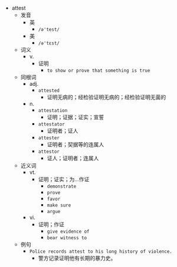 - attest
  - 发音
    - 英
      - `/ə'test/`
    - 美
      - `/ə'tɛst/`
  - 词义
    - v.
      - 证明
        - `to show or prove that something is true`
  - 同根词
    - adj.
      - `attested`
        - 证明无病的；经检验证明无病的；经检验证明无菌的
    - n.
      - `attestation`
        - 证明；证据；证实；宣誓
      - `attestator`
        - 证明者；证人
      - `attester`
        - 证明者；契据等的连属人
      - `attestor`
        - 证人；证明者；连属人
  - 近义词
    - vt.
      - 证明；证实；为…作证
        - `demonstrate`
        - `prove`
        - `favor`
        - `make sure`
        - `argue`
    - vi.
      - 证明；作证
        - `give evidence of`
        - `bear witness to`
  - 例句
    - `Police records attest to his long history of violence.`
      - 警方记录证明他有长期的暴力史。

